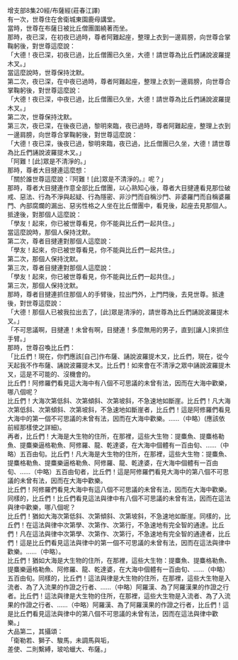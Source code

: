 增支部8集20經/布薩經(莊春江譯)  
有一次，世尊住在舍衛城東園鹿母講堂。  
當時，世尊在布薩日被比丘僧團圍繞著而坐。  
那時，夜已深，在初夜已過時，尊者阿難起座，整理上衣到一邊肩膀，向世尊合掌鞠躬後，對世尊這麼說：  
「大德！夜已深，初夜已過，比丘僧團已久坐，大德！請世尊為比丘們誦說波羅提木叉。」  
當這麼說時，世尊保持沈默。  
第二次，夜已深，在中夜已過時，尊者阿難起座，整理上衣到一邊肩膀，向世尊合掌鞠躬後，對世尊這麼說：  
「大德！夜已深，中夜已過，比丘僧團已久坐，大德！請世尊為比丘們誦說波羅提木叉。」  
第二次，世尊保持沈默。  
第三次，夜已深，在後夜已過，黎明來臨，夜已過時，尊者阿難起座，整理上衣到一邊肩膀，向世尊合掌鞠躬後，對世尊這麼說：  
「大德！夜已深，後夜已過，黎明來臨，夜已過，比丘僧團已久坐，大德！請世尊為比丘們誦說波羅提木叉。」  
「阿難！[此]眾是不清淨的。」  
那時，尊者大目揵連這麼想：  
「關於誰世尊這麼說：『阿難！[此]眾是不清淨的。』呢？」  
那時，尊者大目揵連作意全部比丘僧團，以心熟知心後，尊者大目揵連看見那位破戒、惡法、行為不淨與起疑、行為隱密、非沙門而自稱沙門、非婆羅門而自稱婆羅門、內部腐爛的漏出、惡劣性格之人坐在比丘僧團中，看見後，起座去見那個人。抵達後，對那個人這麼說：  
「學友！起來，你已被世尊看見，你不能與比丘們一起共住。」  
當這麼說時，那個人保持沈默。  
第二次，尊者目揵連對那個人這麼說：  
「學友！起來，你已被世尊看見，你不能與比丘們一起共住。」  
第二次，那個人保持沈默。  
第三次，尊者目揵連對那個人這麼說：  
「學友！起來，你已被世尊看見，你不能與比丘們一起共住。」  
第三次，那個人保持沈默。  
那時，尊者目揵連抓住那個人的手臂後，拉出門外，上門閂後，去見世尊。抵達後，對世尊這麼說：  
「大德！那個人已被我拉出去了，[此]眾是清淨的，請世尊為比丘們誦說波羅提木叉。」  
「不可思議啊，目揵連！未曾有啊，目揵連！多麼無用的男子，直到[讓人]來抓住手臂。」  
那時，世尊召喚比丘們：  
「比丘們！現在，你們應該[自己]作布薩、誦說波羅提木叉，比丘們，現在，從今天起我不作布薩、誦說波羅提木叉。比丘們！如來會在不清淨之眾中誦說波羅提木叉，這是不可能的、沒機會的。  
比丘們！阿修羅們看見這大海中有八個不可思議的未曾有法，因而在大海中歡樂，哪八個呢？  
比丘們！大海次第低斜、次第傾斜、次第坡斜，不急速地如斷崖。比丘們！凡大海次第低斜、次第傾斜、次第坡斜，不急速地如斷崖者，比丘們！這是阿修羅們看見大海中的第一個不可思議的未曾有法，因而在大海中歡樂。……（中略）(應該依前經那樣使之詳細)。  
再者，比丘們！大海是大生物的住所，在那裡，這些大生物：提麋魚、提麋格勒魚、提麋樂逼格勒魚、阿修羅、龍、乾達婆，在大海中個體有一百由旬、……（中略）五百由旬。比丘們！凡大海是大生物的住所，在那裡，這些大生物：提麋魚、提麋格勒魚、提麋樂逼格勒魚、阿修羅、龍、乾達婆，在大海中個體有一百由旬、……（中略）五百由旬者，比丘們！這是阿修羅們看見大海中的第八個不可思議的未曾有法，因而在大海中歡樂。  
比丘們！阿修羅們看見大海中有這八個不可思議的未曾有法，因而在大海中歡樂。  
同樣的，比丘們！比丘們看見這法與律中有八個不可思議的未曾有法，因而在這法與律中歡樂，哪八個呢？  
比丘們！猶如大海次第低斜、次第傾斜、次第坡斜，不急速地如斷崖。同樣的，比丘們！在這法與律中次第學、次第作、次第行，不急速地有完全智的通達。比丘們！凡在這法與律中次第學、次第作、次第行，不急速地有完全智的通達者，比丘們！這是比丘們看見這法與律中的第一個不可思議的未曾有法，因而在這法與律中歡樂。……（中略）。  
比丘們！猶如大海是大生物的住所，在那裡，這些大生物：提麋魚、提麋格勒魚、提麋樂逼格勒魚、阿修羅、龍、乾達婆，在大海中個體有一百由旬、……（中略）五百由旬。同樣的，比丘們！這法與律是大生物的住所，在那裡，這些大生物是入流者、為了入流果的作證之行者、……（中略）阿羅漢、為了阿羅漢果的作證之行者。比丘們！這法與律是大生物的住所，在那裡，這些大生物是入流者、為了入流果的作證之行者、……（中略）阿羅漢、為了阿羅漢果的作證之行者，比丘們！這是比丘們看見這法與律中的第八個不可思議的未曾有法，因而在這法與律中歡樂。」  
大品第二，其攝頌：  
「衛勒若、獅子、駿馬，未調馬與垢，  
差使、二則繫縛，玻哈蠟大、布薩。」  
  
  
